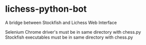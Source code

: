 # lichess-python-bot
A bridge between Stockfish and Lichess Web Interface

Selenium Chrome driver's must be in same directory with chess.py
Stockfish executables must be in same directory with chess.py
